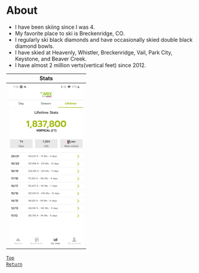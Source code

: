# About
* I have been skiing since I was 4.
* My favorite place to ski is Breckenridge, CO.
* I regularly ski black diamonds and have occasionally skied double black diamond bowls.
* I have skied at Heavenly, Whistler, Breckenridge, Vail, Park City, Keystone, and Beaver Creek.
* I have almost 2 million verts(vertical feet) since 2012.

| Stats |
| --- |
| <img src="./Images/Stats.jpg" alt="Stats" width="200"/> |

[`Top`](#about)  
[`Return`](./README.md#floridian-guide-to-skiing)